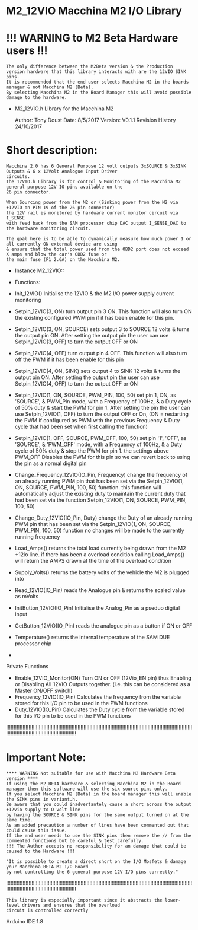 # M2_12VIO Macchina M2 I/O Library

# !!! WARNING to M2 Beta Hardware users !!!
	The only difference between the M2Beta version & the Production version hardware that this library interacts with are the 12VIO SINK pins.
	It is recommended that the end user selects Macchina M2 in the boards manager & not Macchina M2 (Beta).
	By selecting Macchina M2 in the Board Manager this will avoid possible damage to the hardware. 


*  M2_12VIO.h Library for the Macchina M2

	Author:	Tony Doust
	Date:	8/5/2017
	Version: V0.1.1
		Revision History
			24/10/2017

# Short description:
	Macchina 2.0 has 6 General Purpose 12 volt outputs 3xSOURCE & 3xSINK Outputs & 6 x 12Volt Analogue Input Driver
	circuits.
	The 12VIO.h Library is for control & Monitoring of the Macchina M2 general purpose 12V IO pins available on the
	26 pin connector.

	When Sourcing power from the M2 or (Sinking power from the M2 via +12VIO on PIN 19 of the 26 pin connector)
	the 12V rail is monitored by hardware current monitor circuit via I_SENSE
	with feed back from the SAM processor chip DAC output I_SENSE_DAC to the hardware monitoring circuit.

	The goal here is to be able to dynamically measure how much power 1 or all currently ON external device are using
	& ensure that the total power used from the OBD2 port does not exceed X amps and blow the car's OBD2 fuse or
	the main fuse (F1 2.6A) on the Macchina M2.

* Instance M2_12VIO::
* Functions:
*	Init_12VIO()	Initialise the 12VIO & the M2 I/O power supply current monitoring

*	Setpin_12VIO(3, ON)	turn output pin 3 ON. This function will also turn ON the existing configured PWM pin if it has been enable for this pin.
*	Setpin_12VIO(3, ON, SOURCE)
sets output 3 to SOURCE 12 volts & turns the output pin ON.
After setting the output pin the user can use Setpin_12VIO(3, OFF) to turn the output OFF or ON

*	Setpin_12VIO(4, OFF)	turn output pin 4 OFF. This function will also turn off the PWM if it has been enable for this pin
*	Setpin_12VIO(4, ON, SINK)
sets output 4 to SINK 12 volts & turns the output pin ON.
After setting the output pin the user can use Setpin_12VIO(4, OFF) to turn the output OFF or ON

*	Setpin_12VIO(1, ON, SOURCE, PWM_PIN, 100, 50)
set pin 1, ON, as 'SOURCE', & PWM_Pin mode, with a Frequency of 100Hz, & a Duty cycle of 50% duty & start the PWM for pin 1.
After setting the pin the user can use Setpin_12VIO(1, OFF) to turn the output OFF or On,
(ON = restarting the PWM if configured as PWM with the previous Frequency & Duty cycle that had been set when first calling the function)

*	Setpin_12VIO(1, OFF, SOURCE, PWM_OFF, 100, 50)
set pin '1', 'OFF', as 'SOURCE', & 'PWM_OFF' mode, with a Frequency of 100Hz, & a Duty cycle of 50% duty & stop the PWM for pin 1.
the settings above PWM_OFF Disables the PWM for this pin so we can revert back to using the pin as a normal digital pin

*  Change_Frequency_12VIO(IO_Pin, Frequency)
change the frequency of an already running PWM pin that has been set via the Setpin_12VIO(1, ON, SOURCE, PWM_PIN, 100, 50) function.
this function will automatically adjust the existing duty to maintain the current duty that had been set via the function Setpin_12VIO(1, ON, SOURCE, PWM_PIN, 100, 50)

*  Change_Duty_12VIO(IO_Pin, Duty)
change the Duty of an already running PWM pin that has been set via the Setpin_12VIO(1, ON, SOURCE, PWM_PIN, 100, 50) function
no changes will be made to the currently running frequency

*	Load_Amps()
returns the total load currently being drawn from the M2 +12io line.
if there has been a overload condition calling Load_Amps() will return the AMPS drawn at the time of the overload condition

*	Supply_Volts()
returns the battery volts of the vehicle the M2 is plugged into

*	Read_12VIO(IO_Pin)
reads the Analogue pin & returns the scaled value as mVolts

*	InitButton_12VIO(IO_Pin)
Initialise the Analog_Pin as a pseduo digital input
*	GetButton_12VIO(IO_Pin)
reads the analogue pin as a button if ON or OFF

*	Temperature()	returns the internal temperature of the SAM DUE processor chip
*

 Private Functions
 *	Enable_12VIO_Monitor(ON)
 Turn ON or OFF (12Vio_EN pin) thus Enabling or Disabling All 12VIO Outputs together.
 (i.e. this can be considered as a Master ON/OFF switch)
 *  Frequency_12VIO(IO_Pin)
 Calculates the frequency from the variable stored for this I/O pin to be used in the PWM functions
 *  Duty_12VIO(IO_Pin)
 Calculates the Duty cycle from the variable stored for this I/O pin to be used in the PWM functions


   !!!!!!!!!!!!!!!!!!!!!!!!!!!!!!!!!!!!!!!!!!!!!!!!!!!!!!!!!!!!!!!!!!!!!!!!!!!!!!!!!!!!!!!!!!!!!!!!!!!!!!!!!!!!!!!!!!!!!!!!!!!!!!!!!!!!!!!!!!!!!!!!!!!!!!!!!!!!!!!!!!!!!!!!!!!!
# Important Note:
	**** WARNING Not suitable for use with Macchina M2 Hardware Beta version ****
	If using the M2 BETA hardware & selecting Macchina M2 in the Board manager then this software will use the six source pins only.
	If you select Macchina M2 (Beta) in the board manager this will enable the SINK pins in variant.h.
	Be aware that you could inadvertantely cause a short across the output +12vio supply to O volt line
	by having the SOURCE & SINK pins for the same output turned on at the same time.
	As an added precaution a number of lines have been commented out that could cause this issue.
	If the end user needs to use the SINK pins then remove the // from the commented functions but be careful & test carefully.
	!!! The Author accepts no responsibility for an damage that could be caused to the Hardware !!! 

	"It is possible to create a direct short on the I/O Mosfets & damage your Macchina BETA M2 I/O Board
	by not controlling the 6 general purpose 12V I/O pins correctly."

   !!!!!!!!!!!!!!!!!!!!!!!!!!!!!!!!!!!!!!!!!!!!!!!!!!!!!!!!!!!!!!!!!!!!!!!!!!!!!!!!!!!!!!!!!!!!!!!!!!!!!!!!!!!!!!!!!!!!!!!!!!!!!!!!!!!!!!!!!!!!!!!!!!!!!!!!!!!!!!!!!!!!!!!!!!!!

	This library is especially important since it abstracts the lower-level drivers and ensures that the overload
	circuit is controlled correctly


  Arduino IDE 1.8


